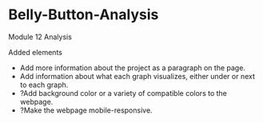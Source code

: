 # Belly-Button-Analysis
Module 12 Analysis



Added elements
- Add more information about the project as a paragraph on the page.
- Add information about what each graph visualizes, either under or next to each graph.
- ?Add background color or a variety of compatible colors to the webpage.
- ?Make the webpage mobile-responsive.


